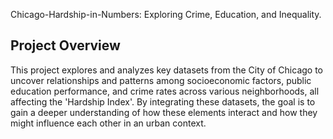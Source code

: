 Chicago-Hardship-in-Numbers: Exploring Crime, Education, and Inequality.

## Project Overview

This project explores and analyzes key datasets from the City of Chicago to uncover relationships and patterns among socioeconomic factors, public education performance, and crime rates across various neighborhoods, all affecting the 'Hardship Index'. By integrating these datasets, the goal is to gain a deeper understanding of how these elements interact and how they might influence each other in an urban context.
